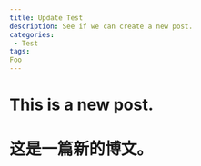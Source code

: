 ```yaml
---
title: Update Test
description: See if we can create a new post.
categories:
 - Test
tags:
Foo
---
```


# This is a new post.
# 这是一篇新的博文。